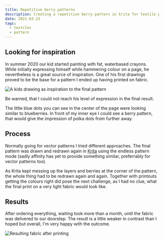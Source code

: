 ```yaml
---
title: Repetitive berry patterns
description: Creating a repetitive berry pattern in krita for textile printing on a light batist for a summer scarf
date: 2021-03-23
tags:
  - textiles
  - pattern
---
```


## Looking for inspiration

In summer 2020 our kid started painting with fat, waterbased crayons. While initially expressing himself while hammering colour on a page, he nevertheless is a great source of inspiration. One of his first drawings proved to be the base for a pattern I ended up having printed on fabric. 

![A kids drawing as inspiration to the final pattern](/images/posts/Merry_Inspiration1000.jpg "A kids drawing as inspiration to the final pattern")

Be warned, that I could not reach his level of expression in the final result. 

The little blue dots you can see in the center of the page were looking similar to blueberries. In front of my inner eye I could see a berry pattern, that would give the impression of polka dots from further away. 

## Process

Normally going for vector patterns I tried different approaches. The final pattern was drawn and redrawn again in [Krita](www.krita.org) using the endless pattern mode (sadly affinity has yet to provide something similar, preferrably for vector patterns too). 

As Krita kept messing up the layers and berries at the corner of the pattern, the whole thing had to be redrawn again and again. Together with printouts getting the colours right did pose the next challenge, as I had no clue, what the final print on a very light fabric would look like. 

## Results

After ordering everything, waiting took more than a month, until the fabric was delivered to our doorstep. The result is a little weaker in contrast than I hoped but overall, I'm very happy with the outcome. 

![Resulting fabric after printing](/images/posts/Merry_Berry1000.jpg "Resulting fabric after printing")


